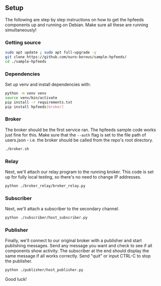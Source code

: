 ## Setup

The following are step by step instructions on how to get the hpfeeds components up and running on Debian. Make sure all these are running simultaneously!

### Getting source

```bash
sudo apt update ; sudo apt full-upgrade -y
git clone https://github.com/ouro-borous/sample-hpfeeds/
cd ./sample-hpfeeds
```

### Dependencies

Set up venv and install dependencies with:

```bash
python -m venv venv
source venv/bin/activate
pip install -r requirements.txt
pip install hpfeeds[broker]
```

### Broker

The broker should be the first service ran. The hpfeeds sample code works just fine for this. Make sure that the ```--auth``` flag is set to the file path of users.json - i.e. the broker should be called from the repo's root directory.

```bash
./broker.sh
```

### Relay

Next, we'll attach our relay program to the running broker. This code is set up for fully local testing, so there's no need to change IP addresses.

```bash
python ./broker_relay/broker_relay.py
```

### Subscriber

Next, we'll attach a subscriber to the secondary channel.

```bash 
python ./subscriber/host_subscriber.py
```

### Publisher

Finally, we'll connect to our original broker with a publisher and start publishing messages. Send any message you want and check to see if all components show activity. The subscriber at the end should display the same message if all works correctly. Send "quit" or input CTRL-C to stop the publisher.

```bash
python ./publisher/host_publisher.py
```


Good luck!